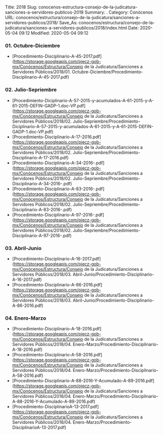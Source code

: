 Title: 2018
Slug: conocenos-estructura-consejo-de-la-judicatura-sanciones-a-servidores-publicos-2018
Summary: .
Category: Conócenos
URL: conocenos/estructura/consejo-de-la-judicatura/sanciones-a-servidores-publicos/2018/
Save_As: conocenos/estructura/consejo-de-la-judicatura/sanciones-a-servidores-publicos/2018/index.html
Date: 2020-05-04 09:12
Modified: 2020-05-04 09:12






### 01. Octubre-Diciembre


* [Procedimiento-Disciplinario-A-45-2017.pdf](https://storage.googleapis.com/pjecz-gob-mx/Conócenos/Estructura/Consejo de la Judicatura/Sanciones a Servidores Públicos/2018/01. Octubre-Diciembre/Procedimiento-Disciplinario-A-45-2017.pdf)


### 02. Julio-Sepriembre


* [Procedimiento-Diciplinario-A-57-2015-y-acumulados-A-61-2015-y-A-61-2015-DEFIN-GADP-1.doc-VP.pdf](https://storage.googleapis.com/pjecz-gob-mx/Conócenos/Estructura/Consejo de la Judicatura/Sanciones a Servidores Públicos/2018/02. Julio-Sepriembre/Procedimiento-Diciplinario-A-57-2015-y-acumulados-A-61-2015-y-A-61-2015-DEFIN-GADP-1.doc-VP.pdf)
* [Procedimiento-Disciplinario-A-17-2016.pdf](https://storage.googleapis.com/pjecz-gob-mx/Conócenos/Estructura/Consejo de la Judicatura/Sanciones a Servidores Públicos/2018/02. Julio-Sepriembre/Procedimiento-Disciplinario-A-17-2016.pdf)
* [Procedimiento-Disciplinario-A-34-2016-.pdf](https://storage.googleapis.com/pjecz-gob-mx/Conócenos/Estructura/Consejo de la Judicatura/Sanciones a Servidores Públicos/2018/02. Julio-Sepriembre/Procedimiento-Disciplinario-A-34-2016-.pdf)
* [Procedimiento-Disciplinario-A-83-2016-.pdf](https://storage.googleapis.com/pjecz-gob-mx/Conócenos/Estructura/Consejo de la Judicatura/Sanciones a Servidores Públicos/2018/02. Julio-Sepriembre/Procedimiento-Disciplinario-A-83-2016-.pdf)
* [Procedimiento-Disciplinario-A-97-2016-.pdf](https://storage.googleapis.com/pjecz-gob-mx/Conócenos/Estructura/Consejo de la Judicatura/Sanciones a Servidores Públicos/2018/02. Julio-Sepriembre/Procedimiento-Disciplinario-A-97-2016-.pdf)


### 03. Abril-Junio


* [Procedimiento-Disciplinario-A-16-2017.pdf](https://storage.googleapis.com/pjecz-gob-mx/Conócenos/Estructura/Consejo de la Judicatura/Sanciones a Servidores Públicos/2018/03. Abril-Junio/Procedimiento-Disciplinario-A-16-2017.pdf)
* [Procedimiento-Disciplinario-A-86-2016.pdf](https://storage.googleapis.com/pjecz-gob-mx/Conócenos/Estructura/Consejo de la Judicatura/Sanciones a Servidores Públicos/2018/03. Abril-Junio/Procedimiento-Disciplinario-A-86-2016.pdf)


### 04. Enero-Marzo


* [Procedimiento-Disciplinario-A-18-2016.pdf](https://storage.googleapis.com/pjecz-gob-mx/Conócenos/Estructura/Consejo de la Judicatura/Sanciones a Servidores Públicos/2018/04. Enero-Marzo/Procedimiento-Disciplinario-A-18-2016.pdf)
* [Procedimiento-Disciplinario-A-58-2016.pdf](https://storage.googleapis.com/pjecz-gob-mx/Conócenos/Estructura/Consejo de la Judicatura/Sanciones a Servidores Públicos/2018/04. Enero-Marzo/Procedimiento-Disciplinario-A-58-2016.pdf)
* [Procedimiento-Disciplinario-A-88-2016-Y-Acumulado-A-89-2016.pdf](https://storage.googleapis.com/pjecz-gob-mx/Conócenos/Estructura/Consejo de la Judicatura/Sanciones a Servidores Públicos/2018/04. Enero-Marzo/Procedimiento-Disciplinario-A-88-2016-Y-Acumulado-A-89-2016.pdf)
* [Procedimiento-DisciplinarioA-13-2017.pdf](https://storage.googleapis.com/pjecz-gob-mx/Conócenos/Estructura/Consejo de la Judicatura/Sanciones a Servidores Públicos/2018/04. Enero-Marzo/Procedimiento-DisciplinarioA-13-2017.pdf)



